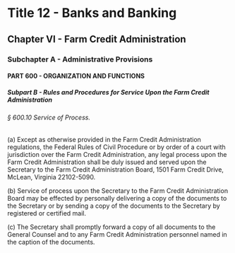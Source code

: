 
# Title 12 - Banks and Banking
## Chapter VI - Farm Credit Administration
### Subchapter A - Administrative Provisions
#### PART 600 - ORGANIZATION AND FUNCTIONS
##### Subpart B - Rules and Procedures for Service Upon the Farm Credit Administration
###### § 600.10 Service of Process.

(a) Except as otherwise provided in the Farm Credit Administration regulations, the Federal Rules of Civil Procedure or by order of a court with jurisdiction over the Farm Credit Administration, any legal process upon the Farm Credit Administration shall be duly issued and served upon the Secretary to the Farm Credit Administration Board, 1501 Farm Credit Drive, McLean, Virginia 22102-5090.

(b) Service of process upon the Secretary to the Farm Credit Administration Board may be effected by personally delivering a copy of the documents to the Secretary or by sending a copy of the documents to the Secretary by registered or certified mail.

(c) The Secretary shall promptly forward a copy of all documents to the General Counsel and to any Farm Credit Administration personnel named in the caption of the documents.
